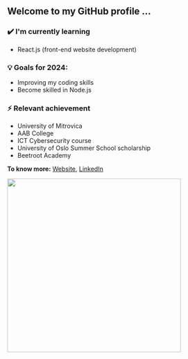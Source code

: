 <h2 text-aling="center" color="green" >Welcome to my GitHub profile ...

### ✔️ I'm currently learning
- React.js (front-end website development)

### 💡 Goals for 2024:
- Improving my coding skills 
- Become skilled in  Node.js

  
### ⚡ Relevant achievement
- University of Mitrovica
- AAB College
- ICT Cybersecurity course
- University of Oslo Summer School scholarship
- Beetroot Academy

**To know more:**  [Website](https://eronmahmuti.netlify.app/), [LinkedIn](https://www.linkedin.com/in/eron-mahmuti-b06118195/)

[<img align="center" width="400" src="https://github-readme-stats.vercel.app/api?username=EronMahmuti&show_icons=true"/>](https://github.com/EronMahmuti/)

<br />
